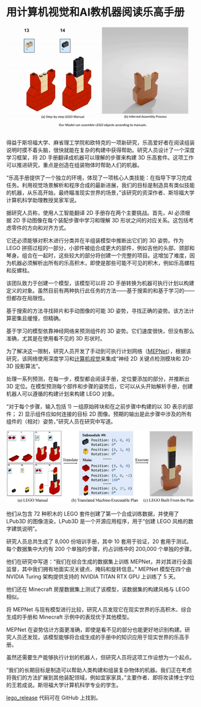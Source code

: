 # 用计算机视觉和AI教机器阅读乐高手册

![](ezgif.com-gif-maker-4.gif)


得益于斯坦福大学、麻省理工学院和欧特克的一项新研究，乐高爱好者在阅读组装说明时摸不着头脑，很快就能在复杂的构建中获得帮助。研究人员设计了一个深度学习框架，将 2D 手册翻译成机器可以理解的步骤来构建 3D 乐高套件。这项工作可以推进研究，重点是创造在组装物体时帮助人们的机器。

“乐高手册提供了一个独立的环境，体现了一项核心人类技能：在指导下学习完成任务。利用视觉场景解析和程序合成的最新进展，我们的目标是制造具有类似技能的机器，从乐高开始，最终瞄准现实世界的场景，”该研究的资深作者、斯坦福大学计算机科学助理教授吴家军说。

据研究人员称，使用人工智能翻译 2D 手册存在两个主要挑战。首先，AI 必须根据 2D 手动图像在每个装配步骤中学习和理解 3D 形状之间的对应关系。这包括考虑零件的方向和对齐方式。

它还必须能够对积木进行分类并在半组装模型中推断出它们的 3D 姿势。作为 LEGO 拼搭过程的一部分，小部件被组合成更大的部件，例如吉他的头部、颈部和琴身。组合在一起时，这些较大的部分将创建一个完整的项目。这增加了难度，因为机器必须解析出所有的乐高积木，即使是那些可能不可见的积木，例如乐高螺柱和反螺柱。

该团队致力于创建一个模型，该模型可以将 2D 手册转换为机器可执行计划以构建定义的对象。虽然目前有两种执行此任务的方法——基于搜索的和基于学习的——但都存在局限性。

基于搜索的方法寻找碎片和手动图像的可能 3D 姿势，寻找正确的姿势。该方法计算密集且缓慢，但精确。

基于学习的模型依靠神经网络来预测组件的 3D 姿势。它们速度很快，但没有那么准确，尤其是在使用看不见的 3D 形状时。

为了解决这一限制，研究人员开发了手动到可执行计划网络（[MEPNet](https://cs.stanford.edu/~rcwang/projects/lego_manual/)），根据该研究，该网络使用深度学习和[计算机视觉](https://developer.nvidia.com/computer-vision)来集成“神经 2D 关键点检测模块和 2D-​​3D 投影算法”。

​​处理一系列预测，在每一步，模型都会阅读手册，定位要添加的部分，并推断出 3D 定位。在模型预测每个部件和步骤的姿势后，它可以从头开始解析手册，创建机器人可以遵循的构建计划来构建 LEGO 对象。

“对于每个步骤，输入包括 1) 一组原始砖块和在之前步骤中构建的以 3D 表示的部件； 2) 显示组件应如何连接的目标 2D 图像。预期的输出是此步骤中涉及的所有组件的（相对）姿势，”研究人员在研究中写道。

![](c0f5efdea333d9cb9a7809b8e1901fe2.jpg)


他们从包含 72 种积木的 LEGO 套件创建了第一个合成训练数据，并使用了 LPub3D 的图像渲染，LPub3D 是一个开源应用程序，用于“创建 LEGO 风格的数字建筑说明”。

研究人员总共生成了 8,000 份培训手册，其中 10 套用于验证，20 套用于测试。每个数据集中大约有 200 个单独的步骤，约占训练中的 200,000 个单独的步骤。

他们在研究中写道：“我们在综合生成的数据集上训练 MEPNet，并对其进行全面监督，其中我们拥有地面实况关键点、掩码和旋转信息。” MEPNet 模型在四个由 NVIDIA Turing 架构提供支持的 NVIDIA TITAN RTX GPU 上训练了 5 天。

他们还在 Minecraft 房屋数据集上测试了该模型，该数据集的构建风格与 LEGO 相似。

将 MEPNet 与现有模型进行比较，研究人员发现它在现实世界的乐高积木、综合生成的手册和 Minecraft 示例中的表现优于其他模型。

MEPNet 在姿势估计方面更准确，即使是看不见的部分也能更好地识别构建。研究人员还发现，该模型能够将合成生成的手册中的知识应用于现实世界的乐高手册。

虽然还需要生产能够执行计划的机器人，但研究人员将这项工作设想为一个起点。

“我们的长期目标是制造可以帮助人类构建和组装复杂物体的机器。我们正在考虑将我们的方法扩展到其他装配领域，例如宜家家具，”主要作者、即将攻读博士学位的王若成说。斯坦福大学计算机科学专业的学生。

[lego_release](https://github.com/Relento/lego_release) 代码可在 GitHub 上找到。


































